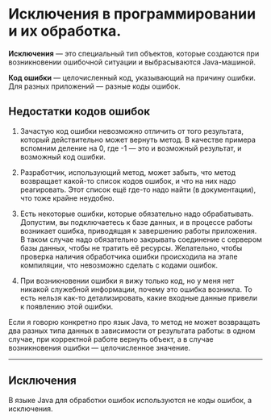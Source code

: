 # Исключения в программировании и их обработка.

**Исключения** — это специальный тип объектов, которые создаются при
возникновении ошибочной ситуации и выбрасываются Java-машиной.

**Код ошибки** — целочисленный код, указывающий на причину ошибки. Для
разных приложений — разные коды ошибок.

## Недостатки кодов ошибок

1. Зачастую код ошибки невозможно отличить от того результата,
который действительно может вернуть метод.
В качестве примера вспомним деление на 0, где -1 — это и возможный
результат, и возможный код ошибки.

2. Разработчик, использующий метод, может забыть, что метод
возвращает какой-то список кодов ошибок, и что на них надо
реагировать.
Этот список ещё где-то надо найти (в документации), что тоже крайне
неудобно.

3. Есть некоторые ошибки, которые обязательно надо обрабатывать.
Допустим, вы подключаетесь к базе данных, и в процессе работы
возникает ошибка, приводящая к завершению работы приложения. В
таком случае надо обязательно закрывать соединение с сервером
базы данных, чтобы не тратить её ресурсы. Желательно, чтобы
проверка наличия обработчика ошибки происходила на этапе
компиляции, что невозможно сделать с кодами ошибок.

4. При возникновении ошибки я вижу только код, но у меня нет
никакой служебной информации, почему это ошибка возникла. То
есть нельзя как-то детализировать, какие входные данные привели к
появлению этой ошибки.

Если я говорю конкретно про язык Java, то метод не может возвращать
два разных типа данных в зависимости от результата работы: в одном
случае, при корректной работе вернуть объект, а в случае возникновения
ошибки — целочисленное значение.

--------------------------------------------------------------------------------
## Исключения

В языке Java для обработки ошибок используются не коды ошибок, а
исключения.


